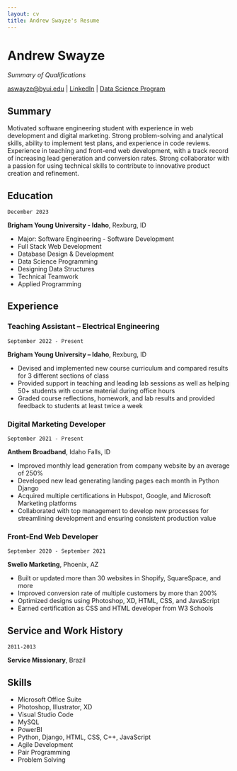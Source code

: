 ```yaml
---
layout: cv
title: Andrew Swayze's Resume
---
```


# Andrew Swayze

_Summary of Qualifications_


<a href="aswayze@byui.edu">aswayze@byui.edu</a>
| <a href="https://www.linkedin.com/in/andrewswayze/">LinkedIn</a>
| <a href="https://byuidatascience.github.io/development.html">Data Science Program</a>


## Summary

Motivated software engineering student with experience in web development and digital marketing. Strong problem-solving and analytical skills, ability to implement test plans, and experience in code reviews. Experience in teaching and front-end web development, with a track record of increasing lead generation and conversion rates. Strong collaborator with a passion for using technical skills to contribute to innovative product creation and refinement.

## Education

`December 2023`

**Brigham Young University - Idaho**, Rexburg, ID

- Major: Software Engineering - Software Development
- Full Stack Web Development
- Database Design & Development
- Data Science Programming
- Designing Data Structures
- Technical Teamwork
- Applied Programming

## Experience

### Teaching Assistant – Electrical Engineering

`September 2022 - Present`

**Brigham Young University – Idaho**, Rexburg, ID

- Devised and implemented new course curriculum and compared results for 3 different sections of class
- Provided support in teaching and leading lab sessions as well as helping 50+ students with course material during office hours
- Graded course reflections, homework, and lab results and provided feedback to students at least twice a week

### Digital Marketing Developer

`September 2021 - Present`

**Anthem Broadband**, Idaho Falls, ID

- Improved monthly lead generation from company website by an average of 250%
- Developed new lead generating landing pages each month in Python Django
- Acquired multiple certifications in Hubspot, Google, and Microsoft Marketing platforms
- Collaborated with top management to develop new processes for streamlining development and ensuring consistent production value

### Front-End Web Developer

`September 2020 - September 2021`

**Swello Marketing**, Phoenix, AZ

- Built or updated more than 30 websites in Shopify, SquareSpace, and more
- Improved conversion rate of multiple customers by more than 200%
- Optimized designs using Photoshop, XD, HTML, CSS, and JavaScript
- Earned certification as CSS and HTML developer from W3 Schools

## Service and Work History

`2011-2013`

**Service Missionary**, Brazil

## Skills

- Microsoft Office Suite
- Photoshop, Illustrator, XD
- Visual Studio Code
- MySQL
- PowerBI
- Python, Django, HTML, CSS, C++, JavaScript
- Agile Development
- Pair Programming
- Problem Solving

<!-- ### Footer

Last updated: March 2023 -->
